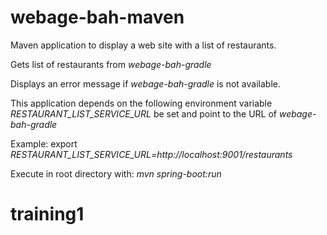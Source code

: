 # webage-bah-maven

Maven application to display a web site with a list of restaurants. 

Gets list of restaurants from _webage-bah-gradle_ 

Displays an error message if _webage-bah-gradle_ is not available.

This application depends on the following environment 
variable _RESTAURANT_LIST_SERVICE_URL_ be set and point to
the URL of _webage-bah-gradle_

Example: export _RESTAURANT_LIST_SERVICE_URL=http://localhost:9001/restaurants_

Execute in root directory with: _mvn spring-boot:run_




# training1
